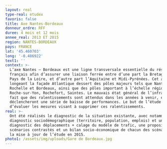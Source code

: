 ```yaml
---
layout: real
type-real: etudex
favoris: false
title: Axe Nantes-Bordeaux
donneur_ordre: RFF
duree: 4 mois et 12 mois
annee_real: 2013 ET 2015
region: NANTES-BORDEAUX
pays: FRANCE
lat: '45.460703'
long: '-0.486922'
text1: ''
context: >-
  L’axe Nantes – Bordeaux est une ligne transversale essentielle du réseau
  français afin d’assurer une liaison ferrée entre d’une part la Bretagne et les
  Pays de la Loire, et d’autre part l’Aquitaine et Midi-Pyrénées. Cet axe
  longeant la façade Atlantique dessert des pôles majeurs tels que Nantes, La
  Rochelle et Bordeaux, ainsi que des pôles important à l’échelle régionale : La
  Roche-sur-Yon, Rochefort, Saintes. Le mauvais état général de l’infrastructure
  fait que des ralentissements sont attendus dans les années à venir, et
  déclencheront une série de baisse de performances. Le but de l’étude est
  d’évaluer les mesures visant à supprimer ces ralentissements.
real: >-
  Ont été réalisés le diagnostic de la situation existante, avec notamment un
  diagnostic sociodémographique (territoire, population, emplois) et un
  diagnostic des déplacements + calage du modèle de trafic, une proposition de 3
  scénarios contrastés et un bilan socio-économique de chacun des scénarios et
  la mise à jour de l’étude en 2015.
photo1: /assets/img/uploads/Gare de Bordeaux.jpg
---
```


